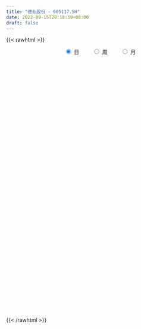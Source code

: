 ```yaml
---
title: "德业股份 - 605117.SH"
date: 2022-09-15T20:18:59+08:00
draft: false
---
```

{{< rawhtml >}}
    <div style="text-align: center">
        <label style="padding: 1rem;"><input style="margin-right: .5rem" type="radio" name="period" value="D" checked onclick="period_change(this)">日</label>
        <label style="padding: 1rem;"><input style="margin-right: .5rem" type="radio" name="period" value="W" onclick="period_change(this)">周</label>
        <label style="padding: 1rem;"><input style="margin-right: .5rem" type="radio" name="period" value="M" onclick="period_change(this)">月</label>
    </div>
    <div id="chart" style="height: 700px;"></div> 
    <script type="text/javascript">
        const D_v = [3864.47,1248.0,647.74,3925.92,239376.2,162658.82,89702.13,78521.7,88385.98,56357.99,53492.34,27321.17,10035.64,184542.91,103833.89,184870.82,146321.18,108686.0,111386.72,82498.76,59796.78,65790.92,60231.75,46807.85,96950.75,75265.52,65998.28,31727.17,47851.11,24693.67,35435.06,35140.47,33243.43,24961.82,23482.14,67828.32,67976.94,32244.5,26576.89,41356.62,36338.59,32909.95,25137.09,34744.02,29339.08,31520.34,32728.17,20380.3,22098.99,20558.54,18367.64,36070.34,51847.42,35473.53,22254.17,32121.3,27649.54,26332.66,27314.46,18789.09,24091.25,21436.88,24271.41,39066.37,35515.9,36722.94,50494.21,31291.54,20669.27,36241.35,45619.34,27505.95,45719.51,25484.42,37480.88,33740.21,48811.55,29440.42,32730.66,31172.87,29282.59,20651.39,21573.56,16450.28,44183.57,26490.98,24279.77,24921.65,22303.84,32201.52,26033.41,16545.06,18808.67,22703.28,24761.41,21848.47,22671.62,25253.68,15422.39,27213.25,25716.18,19717.94,15941.14,23183.85,34065.87,25050.74,16757.96,18674.49,34697.34,19926.94,20171.77,15235.03,18059.86,12723.86,18428.82,21614.11,28450.36,16757.87,18480.82,22807.87,22612.78,28530.79,22622.74,26069.69,18807.16,20645.26,22252.08,38657.15,30676.66,18743.51,23921.99,27015.64,38032.47,18332.51,24645.84,13906.45,14820.36,21677.96,22734.45,22681.3,20472.68,27556.0,16000.69,25311.86,31672.33,37775.62,42636.58,23912.0,39782.51,24667.0,17106.26,13428.98,19214.27,13708.19,12998.58,24180.24,14337.73,24143.37,13676.01,23628.27,30179.98,46877.6,19760.31,17186.58,19391.4,9107.49,15216.5,24772.4,20630.28,24245.04,16569.75,14068.68,28096.3,23067.71,36188.08,27878.21,26003.68,23026.48,22993.78,18970.32,15667.04,19368.36,13814.85,10536.61,12172.0,11658.02,13981.71,17355.47,24146.78,20382.27,15629.45,16818.76,14247.85,20283.76,18610.32,18708.89,20827.94,18320.38,24288.65,19635.56,24096.82,20436.08,14129.15,22846.59,16558.46,16709.82,13891.23,18906.71,14038.37,17434.56,14235.16,9595.48,13663.26,26061.6,27077.56,20207.54,20616.94,10138.55,15024.87,17632.47,27747.49,18362.7,12266.04,16827.35,13219.1,14229.05,13414.9,32824.43,21205.22,18833.21,25855.3,12317.57,16206.32,15409.0,13804.9,25814.12,20401.97,9329.24,12978.11,19701.14,25529.16,32371.83,17002.82,13391.83,12411.35,13804.49,18861.93,14375.43,27368.48,27218.42,16639.85,10385.69,11947.84,21311.97,23648.4,21138.9,17739.79,8630.9,14147.9,14275.73,21399.24,14596.66,15970.8,16885.03,12498.17,17713.77,20668.25,19918.6,26760.69,21395.7,17307.24,26652.67,16931.47,15646.34,14774.01,25347.1,18227.05,28715.05,27983.11,23236.55,25834.05,38524.65,25891.94,34712.33,33666.28,23612.79,33474.62,17675.53,20102.62,23322.81,24857.35,45943.19,46370.45,29240.76,44325.2,37343.51,37653.3,29214.98,33013.14,26193.91,32457.52,22253.17,19057.42,21612.04,15194.54,21060.89,11949.17,15968.08,24983.43,23065.1,33581.51,21322.05,29804.94,28204.37,18905.13,12213.39,13487.71,15628.63,15108.69,12141.17,7760.52,12539.48,15682.54,16132.39,24504.66,42416.72,29970.43,30974.61,19641.2,24138.08,22325.84,24439.83,18931.97,40237.74,26668.24,36986.28,23140.53,29437.94,18708.36,16866.69,12083.69,12517.99,11804.69,27543.12]
const D_histogram = [0.0,0.3012193732,0.8047545588,1.4400522164,1.4295670396,0.9816147691,0.5283242345,0.2684680827,-0.1500600265,-0.3898498605,-0.5781797704,-0.3733444453,0.0980266555,0.7447089275,1.5026895946,1.7926835124,1.8855745249,1.885963277,2.0576271831,1.628618201,1.3403124535,0.9939875817,0.7714147903,0.508681501,0.497595043,0.7764237351,0.9091491396,0.9719024929,0.5889862309,0.239024826,-0.1816085487,-0.3088142667,-0.3417358788,-0.5593935318,-0.2419785733,0.4425848813,0.8334464376,0.7006583432,1.0765649812,1.682143719,2.5664902579,2.9460269613,3.3992774517,3.232874957,2.7943124883,2.9612169861,3.1130409033,2.703013765,1.8617127124,0.9156774948,0.444813188,-0.6101261813,-0.661092697,-0.9561028428,-1.5695874321,-1.6500594607,-1.2608349188,-0.8321454712,-0.2103958818,-0.1845170745,-0.8559719666,-1.4295746258,-1.0201760319,0.0653464435,1.2744511503,2.6364020206,3.0288518605,2.9259216855,3.6586655122,4.9743804544,5.0256879497,3.3877468791,2.3256725713,0.8714510184,0.4748138583,1.1602588608,0.3914978253,-0.396081796,-1.3887547461,-2.5205056056,-3.4420585159,-3.894911229,-4.2555859869,-4.1425056607,-2.9025323289,-2.1282485189,-0.4275713133,1.1127188369,2.103525608,3.1590616998,3.4778779542,2.6095748762,0.3883910678,-1.5447548246,-3.1976100338,-4.2368738636,-4.5938412346,-5.2980778547,-5.6464022775,-4.5247922996,-3.8909322408,-2.1365686536,-1.0178183393,-1.6594944386,-2.132279869,-1.8920139518,-1.2941525511,0.3858788743,1.7771129325,1.8165184499,2.2583497358,2.3471932542,1.1447724303,0.0364671901,0.188780386,1.6046333792,3.450581397,4.8347829668,5.7068667194,4.9528827963,4.9437880734,3.2363000072,1.8444763423,2.3293824286,1.9374758863,2.9170859289,3.7646821687,5.8441343824,6.7022278667,6.3746073258,4.5291504502,2.4275827271,0.8355488886,-0.2994067786,-0.641610573,-1.8064261898,-3.0272670279,-2.5779547709,-3.3905550517,-5.1888318828,-5.39347191,-6.238681023,-6.532136308,-4.740454475,-2.7862553091,-3.5621485854,-5.1573871098,-5.6474679592,-4.6124030806,-4.2963331057,-4.1779540134,-4.3799162497,-3.8660923153,-3.3723040761,-3.2079395214,-2.1224215958,-1.8192337299,-0.8955896898,-0.3429149382,-0.7280525141,-1.9216508839,-3.0974539373,-4.126397421,-4.5730081886,-4.4803903459,-4.3137484626,-3.7096875564,-4.0480619368,-3.9737617443,-2.4307655634,-1.1312947382,-0.3831310516,1.4291600496,0.8126492901,-0.5318236654,-0.9379374238,-1.3144960071,-1.2726317606,-1.0341725687,-0.1689026164,0.0276508752,0.9944712433,1.7146638082,2.3617811852,1.9652492004,1.2786919437,1.4766365107,3.1552617386,4.0406870572,4.5526526733,4.3982951441,3.6003662487,2.4128986014,0.350708904,-1.0720025248,-2.5503928384,-3.7321183618,-4.6485114118,-3.861948378,-2.6888236994,-0.3983168935,1.3297665401,2.1662668104,3.4404852735,4.2570968832,4.3942303194,4.630087865,5.4352316069,5.6836121951,5.3496423948,4.9961291327,4.1735565518,3.4518028888,1.9540121516,0.5582498576,0.4981048964,-0.1600571686,-1.0216082224,-1.5457796511,-1.0565696111,-1.6714857417,-2.4752568928,-2.479787331,-3.0508928497,-2.958709086,-3.4367748148,-4.2980800281,-6.1500240069,-6.980158128,-6.5437145767,-6.6021898339,-6.3369170604,-6.3436298102,-6.0688565106,-5.7943618794,-5.9513559057,-5.5050386211,-5.0385951789,-4.5380432711,-3.0721918135,-1.0347734397,0.4485140003,1.1113111111,1.2219247799,1.3001362021,0.658553626,0.7422006706,2.0752427307,3.4964635238,4.9753586413,5.7990981869,5.9503069292,6.3419850072,6.9055570716,8.2520878408,7.8799436203,7.0900757559,6.1957358303,5.4907617521,5.0814440844,5.5878150211,5.4520435524,5.0335633401,3.8956907108,3.3296299677,-1.5669651666,-4.656490909,-6.1089575843,-6.3540238388,-6.7856526839,-6.5564760504,-5.2911582885,-4.2398857458,-3.6381672043,-3.2157505649,-2.4125427125,-1.8456964652,-1.6975652234,-1.8495959869,-1.0748079423,0.226771795,2.2811825516,3.4947862436,5.1819406729,6.2679326185,6.4942882555,7.5783066782,7.3931434157,6.6957081265,6.7699890678,5.939115622,6.1248883692,4.8035159119,4.3858998521,5.6028189006,3.9347811351,3.3685712067,1.4083485431,1.1883498578,1.1323471017,2.0640015465,2.4558353107,1.8577689062,1.5834294806,0.725047426,-0.4286143623,-1.4614763587,-1.7210568848,-1.0999905429,-0.6921815154,0.0733410448,0.3207800986,1.7065329014,1.6060120487,1.3521936741,0.9423156082,0.441197576,0.4646459858,0.912235278,0.9032364304,0.0499800297,-0.0510391285,0.6120208505,0.6725038775,2.8771412629,4.8485220042,4.8796272899,5.3053746287,5.1354957595,3.4982083684,0.9584071495,-0.0900989849,-1.0504640635,-4.4127946093,-5.9487413518,-6.687489092,-6.3837561192,-3.8867921634,-1.7715600788,-0.6469947577,-0.383993807,-0.8347369703,-1.2331446385,-4.2541191851]
const D_fast = [0.0,0.3765242165,1.0812480418,2.0765587535,2.4234653366,2.2209167583,1.8997072824,1.7069681513,1.2509250354,0.9136727363,0.5807978839,0.6922970977,1.1881748623,2.0210343662,3.1546874319,3.8928522278,4.4571368716,4.9290164429,5.6150871448,5.593232713,5.6400050788,5.5421771024,5.5124580086,5.3768950945,5.4902073973,5.9631420231,6.3231547126,6.6288836891,6.3932139848,6.1030087864,5.6369732745,5.4325639899,5.3142084081,4.9567023721,5.2136226872,6.0088323622,6.6080555279,6.6504320193,7.2954799026,8.3215945701,9.8475636735,10.9636071172,12.2666769706,12.9084932151,13.1685088685,14.0757176128,15.0058017558,15.2715280587,14.8956551843,14.1785393404,13.8188783306,12.611407416,12.395167726,11.8611318695,10.8552504222,10.3622635284,10.4362793406,10.6569324204,11.2260830394,11.2058325781,10.3203846943,9.3893883787,9.5437429646,10.6456020509,12.1733195453,14.1943709207,15.3440337257,15.972583972,17.6199941768,20.1793042326,21.4870337153,20.6960293645,20.2153731995,18.9790144012,18.7010807058,19.6765904235,19.0057038442,18.1191037739,16.7792421373,15.0173648764,13.2352973371,11.8087168168,10.3841455622,9.4615994732,9.9759397228,10.218161403,11.8119457803,13.6304156397,15.1471038129,16.9924053296,18.1806910725,17.9647817136,15.8406956721,13.5213610736,11.0691033559,8.9706210603,7.4651933806,5.4364372968,3.6765123047,3.6669242077,3.3280512062,4.5482726301,5.4125683595,4.3560186506,3.350163253,3.1174256822,3.3917489451,5.1682500891,7.0037623804,7.4972975102,8.5037162301,9.1793580621,8.2631303457,7.1639419031,7.3634501955,9.1804615335,11.8890549005,14.481952212,16.7807526445,17.2649894204,18.4918417159,17.5934286514,16.6627240722,17.7299757657,17.8224381948,19.5313197198,21.3200865017,24.860572311,27.3942227619,28.6602540525,27.9470847894,26.4524127482,25.0692661318,23.8594587699,23.3568523323,21.740430168,19.762772573,19.5675961373,17.9073570935,14.8118722918,13.2588642871,10.8539849183,8.9274955562,9.5340637705,10.7916991091,9.1252686865,6.2406833846,4.3387355454,4.2206996538,3.4626863524,2.5365769412,1.2396356426,0.7869364981,0.4376487183,-0.1999716074,0.3549409193,0.2033203528,0.9030669705,1.3700129875,0.802862283,-0.8711488078,-2.8213153455,-4.8818581844,-6.4717209992,-7.499200743,-8.4109959754,-8.7343569583,-10.0847468229,-11.0038870664,-10.0685822763,-9.0519351357,-8.399554212,-6.2299730984,-6.6433215354,-8.1207504072,-8.7613485216,-9.4665311066,-9.7428248003,-9.7629087505,-8.9398644523,-8.736398242,-7.5209600631,-6.3721015461,-5.1345388727,-5.0397585574,-5.4066428283,-4.8395391336,-2.372098471,-0.4765013881,1.1736273964,2.1188436532,2.2210063199,1.6367633229,-0.3377491485,-2.0284612084,-4.1444497316,-6.2592048455,-8.3377257484,-8.5166498091,-8.0157310554,-5.8248034728,-3.7642784042,-2.3862114313,-0.2518716498,1.6290141806,2.8647051967,4.2580847085,6.4220363522,8.0913199892,9.0947607875,9.9902798086,10.2110963657,10.3522934248,9.3430057256,8.086805896,8.1511871588,7.4530108017,6.3360576923,5.4254413508,5.6505089881,4.617721422,3.1951360477,2.5706587768,1.2368300456,0.5893365378,-0.7479228946,-2.683748115,-6.0731980955,-8.6483717486,-9.8478568415,-11.5568795572,-12.8758360488,-14.4684562511,-15.7108970791,-16.8849929178,-18.5298259206,-19.4597682912,-20.2529736438,-20.8869325537,-20.1891290494,-18.4104040356,-16.8149880955,-15.8743632069,-15.4582683432,-15.0550228705,-15.5319670401,-15.2627698278,-13.410917085,-11.115580411,-8.3928456332,-6.1193315408,-4.4805460663,-2.5033717364,-0.2134104041,3.1961423252,4.7939840098,5.7766350845,6.4312291164,7.0989454762,7.9599888296,9.8633135216,11.090552941,11.9304635636,11.766513612,12.0328603609,6.744523935,2.4908754653,-0.488830606,-2.3224028202,-4.4504448363,-5.8603872154,-5.9178590256,-5.9265579194,-6.2343811789,-6.6159021808,-6.4158300065,-6.3104078755,-6.5866679395,-7.2010976998,-6.6950116407,-5.3367389547,-2.7120325601,-0.6247323073,2.3579072903,5.0108823905,6.8608100913,9.8394051835,11.5025277751,12.4790195174,14.2457977256,14.8997031853,16.6166980249,16.4962045456,17.1750634487,19.7926872225,19.1083447407,19.384277614,17.7761420861,17.8532308653,18.0803148847,19.527969716,20.5337623079,20.4001381299,20.5216560745,19.8445358764,18.5837204975,17.1854894115,16.4956446642,16.8417133703,17.076477019,17.8603348404,18.1879689188,20.000354947,20.3013371065,20.3855671504,20.2112679865,19.8204493483,19.9600592546,20.6357073663,20.8525176262,20.011756233,19.8979772927,20.7140424842,20.9426514807,23.8665741818,27.0500854242,28.3010975323,30.0531885283,31.167183599,30.4044482999,28.1042488685,27.0332179878,25.8102368934,21.3447076953,18.3215756148,15.9109556016,14.6187495446,16.1440154596,17.8163575244,18.7791741562,18.946176655,18.2867492493,17.5800554214,13.4955510785]
const D_slow = [0.0,0.0753048433,0.276493483,0.6365065371,0.993898297,1.2393019893,1.3713830479,1.4385000686,1.4009850619,1.3035225968,1.1589776542,1.0656415429,1.0901482068,1.2763254387,1.6519978373,2.1001687154,2.5715623466,3.0430531659,3.5574599617,3.9646145119,4.2996926253,4.5481895207,4.7410432183,4.8682135935,4.9926123543,5.186718288,5.414005573,5.6569811962,5.8042277539,5.8639839604,5.8185818232,5.7413782566,5.6559442869,5.5160959039,5.4556012606,5.5662474809,5.7746090903,5.9497736761,6.2189149214,6.6394508511,7.2810734156,8.0175801559,8.8673995189,9.6756182581,10.3741963802,11.1145006267,11.8927608525,12.5685142938,13.0339424719,13.2628618456,13.3740651426,13.2215335973,13.056260423,12.8172347123,12.4248378543,12.0123229891,11.6971142594,11.4890778916,11.4364789212,11.3903496526,11.1763566609,10.8189630045,10.5639189965,10.5802556074,10.898868395,11.5579689001,12.3151818652,13.0466622866,13.9613286646,15.2049237782,16.4613457656,17.3082824854,17.8897006282,18.1075633828,18.2262668474,18.5163315626,18.6142060189,18.5151855699,18.1679968834,17.537870482,16.677355853,15.7036280458,14.6397315491,13.6041051339,12.8784720517,12.3464099219,12.2395170936,12.5176968028,13.0435782048,13.8333436298,14.7028131183,15.3552068374,15.4523046043,15.0661158982,14.2667133897,13.2074949238,12.0590346152,10.7345151515,9.3229145822,8.1917165073,7.218983447,6.6848412836,6.4303866988,6.0155130892,5.4824431219,5.009439634,4.6859014962,4.7823712148,5.2266494479,5.6807790604,6.2453664943,6.8321648079,7.1183579154,7.127474713,7.1746698095,7.5758281543,8.4384735035,9.6471692452,11.0738859251,12.3121066241,13.5480536425,14.3571286443,14.8182477299,15.400593337,15.8849623086,16.6142337908,17.555404333,19.0164379286,20.6919948953,22.2856467267,23.4179343393,24.024830021,24.2337172432,24.1588655485,23.9984629053,23.5468563578,22.7900396009,22.1455509081,21.2979121452,20.0007041745,18.652336197,17.0926659413,15.4596318643,14.2745182455,13.5779544182,12.6874172719,11.3980704944,9.9862035046,8.8331027345,7.7590194581,6.7145309547,5.6195518923,4.6530288134,3.8099527944,3.0079679141,2.4773625151,2.0225540826,1.7986566602,1.7129279257,1.5309147971,1.0505020762,0.2761385918,-0.7554607634,-1.8987128106,-3.0188103971,-4.0972475127,-5.0246694018,-6.036684886,-7.0301253221,-7.6378167129,-7.9206403975,-8.0164231604,-7.659133148,-7.4559708255,-7.5889267418,-7.8234110978,-8.1520350995,-8.4701930397,-8.7287361819,-8.7709618359,-8.7640491172,-8.5154313063,-8.0867653543,-7.496320058,-7.0050077579,-6.685334772,-6.3161756443,-5.5273602096,-4.5171884453,-3.379025277,-2.279451491,-1.3793599288,-0.7761352784,-0.6884580524,-0.9564586836,-1.5940568932,-2.5270864837,-3.6892143366,-4.6547014311,-5.326907356,-5.4264865794,-5.0940449443,-4.5524782417,-3.6923569233,-2.6280827025,-1.5295251227,-0.3720031564,0.9868047453,2.4077077941,3.7451183927,4.9941506759,6.0375398139,6.9004905361,7.388993574,7.5285560384,7.6530822625,7.6130679703,7.3576659147,6.9712210019,6.7070785992,6.2892071637,5.6703929405,5.0504461078,4.2877228953,3.5480456238,2.6888519201,1.6143319131,0.0768259114,-1.6682136206,-3.3041422648,-4.9546897233,-6.5389189884,-8.1248264409,-9.6420405686,-11.0906310384,-12.5784700149,-13.9547296701,-15.2143784649,-16.3488892826,-17.116937236,-17.3756305959,-17.2635020958,-16.985674318,-16.6801931231,-16.3551590726,-16.1905206661,-16.0049704984,-15.4861598157,-14.6120439348,-13.3682042745,-11.9184297277,-10.4308529954,-8.8453567436,-7.1189674757,-5.0559455155,-3.0859596105,-1.3134406715,0.2354932861,1.6081837241,2.8785447452,4.2754985005,5.6385093886,6.8969002236,7.8708229013,8.7032303932,8.3114891016,7.1473663743,5.6201269782,4.0316210185,2.3352078476,0.696088835,-0.6267007371,-1.6866721736,-2.5962139746,-3.4001516159,-4.003287294,-4.4647114103,-4.8891027161,-5.3515017129,-5.6202036984,-5.5635107497,-4.9932151118,-4.1195185509,-2.8240333827,-1.257050228,0.3665218358,2.2610985054,4.1093843593,5.7833113909,7.4758086579,8.9605875634,10.4918096557,11.6926886336,12.7891635967,14.1898683218,15.1735636056,16.0157064073,16.367793543,16.6648810075,16.9479677829,17.4639681695,18.0779269972,18.5423692237,18.9382265939,19.1194884504,19.0123348598,18.6469657701,18.2167015489,17.9417039132,17.7686585344,17.7869937956,17.8671888202,18.2938220456,18.6953250578,19.0333734763,19.2689523783,19.3792517723,19.4954132688,19.7234720883,19.9492811959,19.9617762033,19.9490164212,20.1020216338,20.2701476032,20.9894329189,22.2015634199,23.4214702424,24.7478138996,26.0316878395,26.9062399316,27.145841719,27.1233169727,26.8607009569,25.7575023045,24.2703169666,22.5984446936,21.0025056638,20.030807623,19.5879176032,19.4261689138,19.3301704621,19.1214862195,18.8132000599,17.7496702636]
const D_data = [['2021-04-20', 39.29, 47.15, 39.29, 47.15],['2021-04-21', 51.87, 51.87, 51.87, 51.87],['2021-04-22', 57.06, 57.06, 57.06, 57.06],['2021-04-23', 62.77, 62.77, 62.77, 62.77],['2021-04-26', 69.05, 57.64, 56.72, 69.05],['2021-04-27', 55.64, 52.04, 51.88, 56.0],['2021-04-28', 50.0, 50.32, 49.42, 52.0],['2021-04-29', 50.08, 51.33, 50.08, 52.5],['2021-04-30', 51.0, 47.75, 47.43, 51.02],['2021-05-06', 46.95, 48.18, 46.36, 49.08],['2021-05-07', 48.19, 47.45, 47.31, 49.2],['2021-05-10', 50.83, 52.2, 50.83, 52.2],['2021-05-11', 57.42, 57.42, 57.42, 57.42],['2021-05-12', 63.16, 63.16, 61.62, 63.16],['2021-05-13', 69.4, 69.48, 66.64, 69.48],['2021-05-14', 69.69, 68.05, 64.1, 71.88],['2021-05-17', 69.76, 68.43, 64.98, 73.8],['2021-05-18', 71.85, 69.44, 68.15, 72.84],['2021-05-19', 68.98, 74.11, 65.79, 76.38],['2021-05-20', 70.0, 67.9, 67.8, 70.6],['2021-05-21', 67.9, 69.5, 67.9, 71.23],['2021-05-24', 68.85, 68.62, 67.8, 73.55],['2021-05-25', 68.65, 70.0, 64.2, 70.02],['2021-05-26', 69.95, 69.38, 68.88, 71.5],['2021-05-27', 69.1, 72.9, 69.1, 76.32],['2021-05-28', 71.92, 78.5, 71.92, 80.0],['2021-05-31', 77.88, 79.22, 77.07, 82.7],['2021-06-01', 79.39, 80.42, 78.0, 80.85],['2021-06-02', 80.45, 75.41, 74.77, 80.5],['2021-06-03', 76.2, 75.0, 73.99, 76.45],['2021-06-04', 73.73, 72.88, 70.26, 74.36],['2021-06-07', 73.0, 75.7, 73.0, 79.18],['2021-06-08', 75.81, 77.0, 73.2, 78.88],['2021-06-09', 77.0, 74.44, 73.0, 77.04],['2021-06-10', 75.0, 81.88, 75.0, 81.88],['2021-06-11', 87.5, 90.07, 85.8, 90.07],['2021-06-15', 90.34, 90.63, 88.88, 96.98],['2021-06-16', 91.55, 86.22, 86.22, 93.36],['2021-06-17', 87.57, 94.84, 86.99, 94.84],['2021-06-18', 98.35, 102.41, 96.14, 104.3],['2021-06-21', 102.5, 112.65, 98.91, 112.65],['2021-06-22', 116.0, 113.06, 109.28, 116.29],['2021-06-23', 113.38, 120.0, 111.07, 124.0],['2021-06-24', 123.0, 117.0, 108.89, 124.3],['2021-06-25', 116.98, 115.8, 110.0, 121.95],['2021-06-28', 115.55, 126.5, 112.0, 126.5],['2021-06-29', 128.0, 131.26, 127.5, 136.5],['2021-06-30', 131.83, 127.6, 124.5, 131.87],['2021-07-01', 128.01, 122.46, 120.0, 128.5],['2021-07-02', 119.0, 119.29, 117.2, 127.0],['2021-07-05', 119.75, 123.85, 117.01, 125.0],['2021-07-06', 125.0, 114.22, 111.47, 125.0],['2021-07-07', 113.0, 125.17, 109.5, 125.64],['2021-07-08', 123.86, 122.37, 117.11, 124.52],['2021-07-09', 118.7, 116.7, 113.0, 119.5],['2021-07-12', 118.0, 121.95, 118.0, 126.3],['2021-07-13', 126.05, 129.2, 118.0, 132.79],['2021-07-14', 132.0, 132.73, 127.1, 136.55],['2021-07-15', 130.99, 139.22, 128.8, 144.0],['2021-07-16', 142.88, 134.98, 134.98, 144.08],['2021-07-19', 138.5, 125.68, 124.3, 139.5],['2021-07-20', 123.08, 124.18, 119.21, 126.5],['2021-07-21', 126.5, 136.6, 126.5, 136.6],['2021-07-22', 139.08, 150.26, 139.08, 150.26],['2021-07-23', 151.39, 160.11, 150.27, 164.67],['2021-07-26', 165.25, 172.18, 165.25, 176.12],['2021-07-27', 175.4, 168.77, 164.43, 183.98],['2021-07-28', 156.99, 167.55, 152.05, 173.3],['2021-07-29', 175.91, 184.31, 172.1, 184.31],['2021-07-30', 197.0, 202.73, 197.0, 202.74],['2021-08-02', 204.9, 196.87, 191.66, 219.78],['2021-08-03', 196.0, 177.18, 177.18, 196.0],['2021-08-04', 172.65, 181.88, 170.12, 183.1],['2021-08-05', 181.88, 173.99, 172.0, 181.88],['2021-08-06', 175.0, 185.36, 169.58, 190.0],['2021-08-09', 185.0, 202.99, 178.02, 202.99],['2021-08-10', 195.01, 187.81, 182.69, 208.8],['2021-08-11', 183.0, 186.0, 177.86, 191.43],['2021-08-12', 184.88, 180.5, 174.9, 185.0],['2021-08-13', 173.5, 173.97, 168.0, 180.49],['2021-08-16', 177.79, 171.08, 163.6, 178.0],['2021-08-17', 169.32, 172.59, 166.7, 178.2],['2021-08-18', 170.0, 170.43, 166.0, 175.0],['2021-08-19', 168.72, 174.34, 166.0, 176.98],['2021-08-20', 174.34, 191.2, 171.11, 191.77],['2021-08-23', 187.0, 190.61, 182.0, 194.8],['2021-08-24', 188.0, 209.67, 188.0, 209.67],['2021-08-25', 212.0, 218.5, 203.51, 222.22],['2021-08-26', 213.85, 221.6, 212.6, 240.0],['2021-08-27', 214.5, 232.0, 200.0, 235.04],['2021-08-30', 228.0, 231.2, 216.41, 239.99],['2021-08-31', 227.0, 219.42, 213.0, 227.0],['2021-09-01', 221.88, 197.48, 197.48, 222.0],['2021-09-02', 195.0, 191.53, 187.02, 197.0],['2021-09-03', 191.91, 185.5, 185.5, 204.0],['2021-09-06', 183.5, 184.86, 171.99, 185.84],['2021-09-07', 184.47, 187.88, 181.15, 193.89],['2021-09-08', 188.1, 178.3, 175.48, 196.5],['2021-09-09', 175.0, 176.94, 172.0, 179.8],['2021-09-10', 177.0, 194.63, 177.0, 194.63],['2021-09-13', 202.36, 191.0, 187.32, 206.06],['2021-09-14', 191.0, 210.1, 184.9, 210.1],['2021-09-15', 212.38, 209.6, 203.11, 215.0],['2021-09-16', 205.77, 188.64, 188.64, 211.62],['2021-09-17', 182.1, 187.03, 171.01, 187.5],['2021-09-22', 189.0, 194.47, 181.81, 203.0],['2021-09-23', 195.71, 200.64, 188.02, 203.0],['2021-09-24', 201.3, 220.7, 199.17, 220.7],['2021-09-27', 224.87, 227.0, 206.51, 233.0],['2021-09-28', 227.0, 216.16, 211.46, 227.0],['2021-09-29', 209.18, 225.0, 209.18, 230.0],['2021-09-30', 223.0, 224.8, 221.0, 232.27],['2021-10-08', 222.06, 207.99, 204.01, 226.0],['2021-10-11', 210.0, 204.39, 198.85, 210.0],['2021-10-12', 206.0, 218.71, 201.99, 220.0],['2021-10-13', 215.0, 240.58, 213.31, 240.58],['2021-10-14', 244.0, 258.0, 240.68, 264.6],['2021-10-15', 255.42, 265.6, 248.01, 269.0],['2021-10-18', 265.0, 271.02, 259.72, 275.0],['2021-10-19', 271.01, 256.91, 250.11, 274.85],['2021-10-20', 255.29, 270.0, 252.6, 279.09],['2021-10-21', 269.0, 249.33, 243.0, 270.0],['2021-10-22', 245.0, 249.0, 228.0, 251.5],['2021-10-25', 249.74, 273.9, 249.74, 273.9],['2021-10-26', 276.5, 267.11, 265.0, 281.06],['2021-10-27', 269.37, 290.17, 262.88, 291.5],['2021-10-28', 284.15, 298.6, 282.84, 305.96],['2021-10-29', 300.2, 328.46, 295.02, 328.46],['2021-11-01', 333.0, 329.0, 323.0, 345.99],['2021-11-02', 320.38, 323.9, 314.0, 330.0],['2021-11-03', 311.08, 306.62, 295.97, 317.75],['2021-11-04', 308.43, 298.88, 297.5, 324.29],['2021-11-05', 290.0, 300.0, 275.84, 309.49],['2021-11-08', 300.0, 302.0, 291.04, 307.8],['2021-11-09', 301.0, 310.99, 293.5, 319.01],['2021-11-10', 303.0, 299.0, 291.0, 306.66],['2021-11-11', 296.02, 293.19, 293.19, 307.98],['2021-11-12', 295.0, 312.99, 293.31, 316.0],['2021-11-15', 310.32, 296.89, 294.9, 319.28],['2021-11-16', 290.0, 276.95, 275.33, 291.49],['2021-11-17', 274.88, 290.0, 274.12, 290.22],['2021-11-18', 288.0, 277.0, 270.05, 288.0],['2021-11-19', 271.5, 278.02, 271.5, 283.83],['2021-11-22', 287.8, 305.82, 287.8, 305.82],['2021-11-23', 305.8, 316.99, 300.3, 323.8],['2021-11-24', 318.25, 285.29, 285.29, 318.5],['2021-11-25', 275.16, 266.8, 264.15, 279.87],['2021-11-26', 266.8, 272.18, 262.64, 273.0],['2021-11-29', 275.01, 290.0, 275.01, 299.0],['2021-11-30', 284.55, 282.26, 276.89, 293.99],['2021-12-01', 284.0, 278.59, 275.0, 289.89],['2021-12-02', 275.0, 271.79, 270.96, 282.66],['2021-12-03', 271.79, 279.03, 265.8, 280.85],['2021-12-06', 278.0, 279.21, 277.0, 286.99],['2021-12-07', 279.5, 274.71, 266.7, 282.01],['2021-12-08', 279.5, 287.9, 279.5, 292.0],['2021-12-09', 283.0, 280.6, 276.89, 288.66],['2021-12-10', 277.5, 290.89, 267.0, 292.9],['2021-12-13', 288.0, 290.0, 285.83, 294.88],['2021-12-14', 288.83, 278.5, 274.6, 296.83],['2021-12-15', 278.21, 263.2, 262.11, 278.47],['2021-12-16', 265.42, 255.07, 242.0, 265.86],['2021-12-17', 253.0, 247.99, 246.47, 256.02],['2021-12-20', 246.0, 247.6, 244.13, 255.51],['2021-12-21', 245.76, 249.41, 236.99, 250.0],['2021-12-22', 251.0, 247.0, 245.98, 254.98],['2021-12-23', 246.1, 250.7, 243.0, 253.98],['2021-12-24', 247.6, 235.7, 231.79, 251.8],['2021-12-27', 233.0, 236.0, 229.11, 239.66],['2021-12-28', 237.47, 255.18, 235.16, 257.8],['2021-12-29', 258.4, 257.3, 253.34, 263.74],['2021-12-30', 256.51, 254.2, 252.08, 263.74],['2021-12-31', 263.0, 273.79, 263.0, 277.76],['2022-01-04', 270.75, 246.41, 246.41, 272.78],['2022-01-05', 241.0, 231.0, 223.0, 245.19],['2022-01-06', 231.0, 236.32, 226.89, 238.89],['2022-01-07', 237.0, 232.52, 224.28, 238.25],['2022-01-10', 234.1, 234.63, 230.5, 245.0],['2022-01-11', 238.12, 235.7, 222.55, 239.52],['2022-01-12', 235.92, 244.82, 233.14, 246.0],['2022-01-13', 242.24, 238.01, 233.08, 246.41],['2022-01-14', 237.0, 250.0, 234.12, 256.11],['2022-01-17', 250.4, 251.39, 242.3, 257.35],['2022-01-18', 250.0, 254.71, 244.0, 262.19],['2022-01-19', 251.96, 243.01, 241.88, 252.98],['2022-01-20', 240.1, 236.76, 233.0, 245.21],['2022-01-21', 236.8, 246.7, 231.0, 253.3],['2022-01-24', 245.09, 271.37, 244.55, 271.37],['2022-01-25', 271.35, 270.56, 269.0, 283.49],['2022-01-26', 271.56, 272.56, 267.51, 286.98],['2022-01-27', 274.0, 268.37, 267.21, 277.0],['2022-01-28', 266.12, 260.67, 254.39, 274.62],['2022-02-07', 267.0, 252.66, 247.0, 272.0],['2022-02-08', 256.37, 233.88, 227.39, 256.37],['2022-02-09', 234.74, 232.03, 222.91, 235.0],['2022-02-10', 231.0, 221.82, 218.0, 231.23],['2022-02-11', 218.88, 215.5, 210.51, 222.7],['2022-02-14', 210.57, 209.32, 206.0, 215.5],['2022-02-15', 210.79, 226.3, 207.0, 226.66],['2022-02-16', 226.3, 233.12, 222.26, 235.0],['2022-02-17', 234.09, 254.52, 231.1, 254.94],['2022-02-18', 253.5, 258.0, 248.3, 264.72],['2022-02-21', 258.14, 254.5, 246.45, 259.8],['2022-02-22', 249.0, 267.38, 248.88, 275.0],['2022-02-23', 265.0, 269.96, 262.0, 275.0],['2022-02-24', 268.66, 267.21, 261.2, 274.79],['2022-02-25', 272.86, 272.95, 268.88, 281.18],['2022-02-28', 272.95, 287.0, 271.95, 296.7],['2022-03-01', 288.58, 287.59, 281.14, 298.04],['2022-03-02', 286.76, 284.93, 269.01, 289.24],['2022-03-03', 282.0, 287.6, 275.01, 294.5],['2022-03-04', 284.9, 283.0, 280.0, 292.5],['2022-03-07', 282.99, 284.06, 275.0, 294.88],['2022-03-08', 286.56, 271.5, 264.0, 298.6],['2022-03-09', 275.0, 267.0, 255.5, 282.0],['2022-03-10', 278.0, 281.3, 269.0, 286.0],['2022-03-11', 276.3, 273.08, 260.0, 282.58],['2022-03-14', 269.26, 267.0, 260.99, 272.98],['2022-03-15', 264.88, 267.46, 261.11, 281.0],['2022-03-16', 272.0, 280.0, 261.38, 281.5],['2022-03-17', 284.5, 265.65, 263.6, 287.0],['2022-03-18', 261.39, 258.62, 252.01, 265.74],['2022-03-21', 256.0, 265.22, 254.0, 267.88],['2022-03-22', 262.3, 255.0, 250.0, 267.26],['2022-03-23', 255.58, 260.16, 252.05, 265.99],['2022-03-24', 259.0, 249.84, 243.28, 259.0],['2022-03-25', 251.99, 238.6, 237.77, 251.99],['2022-03-28', 224.73, 214.74, 214.74, 229.46],['2022-03-29', 214.74, 214.88, 208.0, 219.8],['2022-03-30', 217.0, 223.9, 215.26, 229.17],['2022-03-31', 223.0, 212.85, 209.29, 223.0],['2022-04-01', 209.68, 211.45, 209.65, 215.26],['2022-04-06', 211.4, 202.6, 198.29, 211.4],['2022-04-07', 199.96, 200.6, 195.11, 204.9],['2022-04-08', 199.0, 195.84, 195.0, 203.85],['2022-04-11', 190.73, 184.34, 180.26, 191.93],['2022-04-12', 184.08, 186.19, 183.28, 192.36],['2022-04-13', 189.0, 182.6, 181.79, 189.0],['2022-04-14', 182.07, 179.55, 175.99, 184.7],['2022-04-15', 177.73, 191.54, 173.5, 194.85],['2022-04-18', 190.0, 204.1, 184.55, 207.0],['2022-04-19', 208.18, 204.0, 202.62, 219.15],['2022-04-20', 201.49, 197.72, 197.46, 206.8],['2022-04-21', 196.98, 191.43, 190.32, 202.22],['2022-04-22', 190.0, 190.19, 186.36, 194.49],['2022-04-25', 186.5, 178.1, 178.0, 190.95],['2022-04-26', 179.83, 183.94, 176.0, 189.0],['2022-04-27', 180.89, 202.33, 179.0, 202.33],['2022-04-28', 202.0, 211.0, 200.0, 216.8],['2022-04-29', 208.49, 221.0, 202.0, 231.48],['2022-05-05', 225.19, 221.56, 215.01, 228.69],['2022-05-06', 216.0, 218.9, 211.38, 229.0],['2022-05-09', 221.0, 226.95, 218.0, 229.0],['2022-05-10', 221.33, 235.88, 221.02, 245.87],['2022-05-11', 236.34, 256.1, 236.0, 258.32],['2022-05-12', 255.0, 243.1, 238.38, 255.0],['2022-05-13', 243.11, 240.41, 232.1, 245.05],['2022-05-16', 239.49, 239.79, 236.0, 245.41],['2022-05-17', 241.0, 242.65, 238.0, 246.89],['2022-05-18', 246.0, 247.9, 242.0, 253.5],['2022-05-19', 243.85, 264.44, 242.39, 266.0],['2022-05-20', 265.98, 262.54, 252.0, 265.98],['2022-05-23', 264.84, 262.6, 256.16, 268.0],['2022-05-24', 262.1, 254.0, 252.76, 266.65],['2022-05-25', 254.5, 260.63, 250.0, 263.31],['2022-05-26', 186.08, 193.44, 186.08, 200.0],['2022-05-27', 193.92, 193.02, 187.05, 196.32],['2022-05-30', 193.45, 197.8, 189.89, 202.02],['2022-05-31', 199.0, 204.01, 195.33, 205.0],['2022-06-01', 203.8, 195.01, 194.06, 204.5],['2022-06-02', 194.81, 197.6, 193.11, 199.0],['2022-06-06', 196.0, 209.89, 195.0, 211.77],['2022-06-07', 210.58, 209.5, 206.08, 216.0],['2022-06-08', 208.03, 204.88, 200.92, 208.03],['2022-06-09', 204.88, 202.23, 199.3, 204.89],['2022-06-10', 200.02, 207.54, 200.0, 210.0],['2022-06-13', 203.31, 205.98, 202.0, 207.95],['2022-06-14', 203.99, 200.58, 192.23, 203.99],['2022-06-15', 200.51, 194.65, 194.0, 203.98],['2022-06-16', 195.0, 206.0, 194.0, 208.7],['2022-06-17', 204.35, 217.1, 202.8, 217.38],['2022-06-20', 221.57, 235.9, 218.88, 238.81],['2022-06-21', 235.96, 235.9, 228.8, 237.0],['2022-06-22', 232.0, 252.7, 232.0, 258.58],['2022-06-23', 255.18, 257.0, 247.68, 257.2],['2022-06-24', 256.0, 254.85, 250.0, 261.88],['2022-06-27', 254.0, 275.0, 254.0, 275.0],['2022-06-28', 272.77, 268.0, 263.56, 274.0],['2022-06-29', 265.26, 265.55, 259.2, 271.0],['2022-06-30', 260.84, 279.89, 260.84, 285.12],['2022-07-01', 278.0, 272.77, 270.0, 284.0],['2022-07-04', 277.53, 290.0, 271.99, 300.05],['2022-07-05', 291.03, 274.0, 267.01, 291.8],['2022-07-06', 270.7, 286.05, 270.7, 288.23],['2022-07-07', 286.6, 314.65, 278.2, 314.66],['2022-07-08', 310.43, 283.19, 283.19, 310.43],['2022-07-11', 274.0, 296.1, 274.0, 299.0],['2022-07-12', 289.71, 276.0, 271.5, 298.99],['2022-07-13', 277.7, 295.3, 277.7, 301.47],['2022-07-14', 295.0, 299.94, 290.0, 305.0],['2022-07-15', 300.01, 318.44, 299.31, 328.0],['2022-07-18', 325.0, 319.62, 313.56, 328.0],['2022-07-19', 319.0, 311.0, 306.08, 326.9],['2022-07-20', 308.0, 316.75, 300.89, 320.19],['2022-07-21', 315.99, 310.0, 301.0, 318.87],['2022-07-22', 310.18, 303.68, 298.25, 310.18],['2022-07-25', 305.88, 301.19, 293.34, 307.48],['2022-07-26', 301.28, 308.73, 298.88, 317.29],['2022-07-27', 310.88, 322.2, 309.15, 325.0],['2022-07-28', 334.98, 324.15, 308.0, 336.0],['2022-07-29', 336.0, 334.11, 328.08, 356.0],['2022-08-01', 329.0, 333.07, 317.11, 335.69],['2022-08-02', 325.35, 355.17, 322.07, 360.0],['2022-08-03', 358.0, 344.0, 334.26, 363.0],['2022-08-04', 339.98, 345.0, 332.0, 349.5],['2022-08-05', 345.33, 344.9, 342.1, 352.0],['2022-08-08', 345.0, 344.6, 330.09, 350.0],['2022-08-09', 345.0, 353.02, 339.22, 361.54],['2022-08-10', 351.8, 362.97, 347.0, 370.1],['2022-08-11', 363.48, 362.0, 353.64, 369.66],['2022-08-12', 357.0, 352.31, 352.1, 361.0],['2022-08-15', 352.3, 362.0, 351.63, 366.66],['2022-08-16', 358.18, 376.19, 356.2, 381.86],['2022-08-17', 376.19, 374.0, 368.99, 388.5],['2022-08-18', 391.99, 411.4, 389.0, 411.4],['2022-08-19', 420.0, 426.0, 417.0, 439.9],['2022-08-22', 426.36, 414.28, 400.81, 428.43],['2022-08-23', 413.44, 428.0, 406.42, 431.86],['2022-08-24', 431.0, 429.05, 423.82, 448.0],['2022-08-25', 429.1, 413.0, 396.0, 429.1],['2022-08-26', 417.12, 396.0, 394.59, 421.98],['2022-08-29', 388.79, 409.18, 388.0, 415.0],['2022-08-30', 407.0, 408.23, 392.76, 418.21],['2022-08-31', 408.49, 367.95, 367.41, 413.0],['2022-09-01', 371.8, 376.96, 366.12, 384.01],['2022-09-02', 379.76, 379.05, 354.0, 382.5],['2022-09-05', 375.88, 388.8, 375.0, 395.0],['2022-09-06', 391.77, 422.7, 383.0, 427.5],['2022-09-07', 420.0, 430.99, 419.01, 438.0],['2022-09-08', 426.0, 429.18, 423.98, 452.05],['2022-09-09', 426.61, 424.5, 414.16, 429.99],['2022-09-13', 423.63, 417.3, 410.0, 425.86],['2022-09-14', 407.46, 417.53, 406.13, 425.48],['2022-09-15', 424.0, 375.78, 375.78, 428.0]]
const W_v = [9686.13,658644.83,109850.33,510604.43,508689.4400000001,345046.79,205705.29,184656.18,168154.95,158468.73,127286.34,164013.1,132207.05,144381.81,175419.31,181810.1,175895.71,132141.39,130197.76,108851.83,112409.41,118624.98,60483.19,90031.08,18059.86,97975.02,115055.0,126431.34,138390.27,93383.12,109445.12,161308.39,114199.02,89368.11,134122.17,85674.37,103610.05,113137.68,100025.98,62163.19,94332.73,92678.76,106777.49,84135.25,74210.28,107626.9,88906.08,69956.44,111035.73,45420.22,88224.58,100706.99,101628.75,27025.54,95786.9,73050.43,83736.02,85382.23,99351.59,123995.81,156407.99,119432.93,203223.11,158532.85,99178.06,109547.29,110449.88,64126.72,111275.79,127050.16,147264.06,100237.21,51865.8]
const W_histogram = [0.0,-0.9585413105,-1.5260487042,-0.4814465914,0.2978238114,1.3510833576,1.5847667477,2.7445745193,4.1082889612,5.5859649148,6.4130811051,6.3864521367,7.1434268047,8.7727368707,11.9595748365,12.0999018607,10.6774301788,10.1521203756,11.6977154654,8.8623474622,6.9596888975,4.6578429906,4.8495995766,4.6961041615,2.9891272424,5.1404384788,4.8496497628,9.1627151865,9.2272032164,9.2495961781,6.162654033,3.133626101,1.1023883113,0.1202408235,-3.6478007169,-7.0026869486,-6.6916523139,-9.1485126216,-9.441304119,-9.6669630092,-8.7145510517,-10.827988532,-9.1326773964,-6.8763488464,-4.6836998834,-3.9096699806,-4.3462002132,-5.8635227914,-8.4203803051,-10.7391158909,-12.0407949194,-12.4210609204,-10.1231827355,-8.3443207658,-5.4582655511,-1.9775274007,-4.1509012566,-5.0158814984,-4.6619473903,-3.5762003841,-0.281513056,2.9601196694,5.5131878635,9.0728680178,9.8646684628,11.741544694,12.9199961804,13.3537612048,17.4974313373,17.0920463367,14.650516942,15.0095914236,11.0612875838]
const W_fast = [0.0,-1.1981766382,-2.1471962078,-1.2229557429,-0.3692293873,1.0218009983,1.6516760753,3.4976274767,5.888414159,8.7625813413,11.1929678078,12.7629518736,15.3057832428,19.1282775264,25.3050092013,28.4703116908,29.7171975535,31.7299178443,36.1999418003,35.5801606628,35.4174243224,34.2800391631,35.6841956433,36.7047262686,35.74503116,39.1814520161,40.1030757408,46.7068199611,49.0781087952,51.4129008014,49.8666221646,47.6210007578,45.8653600459,44.913272764,40.2332810443,35.1277230755,33.7658446318,29.0218561687,26.3687386415,23.726338999,22.5001131936,17.6796785803,17.0918203667,17.6290617052,18.6507856973,18.4473981049,16.9243178191,13.941114543,9.279161953,4.2756473945,-0.0362303639,-3.5217615949,-3.7546790939,-4.0618973157,-2.5404084888,0.4459478115,-2.7651513586,-4.8841019749,-5.6956547145,-5.5039578043,-2.2796487402,1.7020139026,5.6333790625,11.4612762213,14.719243782,19.5315061867,23.9399567181,27.7121620437,36.2301900106,40.0978165941,41.3189164349,45.4303887724,44.2474068286]
const W_slow = [0.0,-0.2396353276,-0.6211475037,-0.7415091515,-0.6670531987,-0.3292823593,0.0669093276,0.7530529574,1.7801251977,3.1766164265,4.7798867027,6.3764997369,8.1623564381,10.3555406557,13.3454343649,16.37040983,19.0397673747,21.5777974686,24.502226335,26.7178132005,28.4577354249,29.6221961725,30.8345960667,32.0086221071,32.7559039177,34.0410135374,35.2534259781,37.5441047747,39.8509055788,42.1633046233,43.7039681315,44.4873746568,44.7629717346,44.7930319405,43.8810817613,42.1304100241,40.4574969456,38.1703687902,35.8100427605,33.3933020082,31.2146642453,28.5076671123,26.2244977632,24.5054105516,23.3344855807,22.3570680856,21.2705180323,19.8046373344,17.6995422581,15.0147632854,12.0045645555,8.8992993255,6.3685036416,4.2824234501,2.9178570623,2.4234752122,1.385749898,0.1317795234,-1.0337073242,-1.9277574202,-1.9981356842,-1.2581057668,0.120191199,2.3884082035,4.8545753192,7.7899614927,11.0199605378,14.358400839,18.7327586733,23.0057702575,26.6683994929,30.4207973488,33.1861192448]
const W_data = [['2021-04-23', 39.29, 62.77, 39.29, 62.77],['2021-04-30', 69.05, 47.75, 47.43, 69.05],['2021-05-07', 46.95, 47.45, 46.36, 49.2],['2021-05-14', 50.83, 68.05, 50.83, 71.88],['2021-05-21', 69.76, 69.5, 64.98, 76.38],['2021-05-28', 68.85, 78.5, 64.2, 80.0],['2021-06-04', 77.88, 72.88, 70.26, 82.7],['2021-06-11', 73.0, 90.07, 73.0, 90.07],['2021-06-18', 90.34, 102.41, 86.22, 104.3],['2021-06-25', 102.5, 115.8, 98.91, 124.3],['2021-07-02', 115.55, 119.29, 112.0, 136.5],['2021-07-09', 119.75, 116.7, 109.5, 125.64],['2021-07-16', 118.0, 134.98, 118.0, 144.08],['2021-07-23', 138.5, 160.11, 119.21, 164.67],['2021-07-30', 165.25, 202.73, 152.05, 202.74],['2021-08-06', 204.9, 185.36, 169.58, 219.78],['2021-08-13', 185.0, 173.97, 168.0, 208.8],['2021-08-20', 177.79, 191.2, 163.6, 191.77],['2021-08-27', 187.0, 232.0, 182.0, 240.0],['2021-09-03', 228.0, 185.5, 185.5, 239.99],['2021-09-10', 183.5, 194.63, 171.99, 196.5],['2021-09-17', 202.36, 187.03, 171.01, 215.0],['2021-09-24', 189.0, 220.7, 181.81, 220.7],['2021-09-30', 224.87, 224.8, 206.51, 233.0],['2021-10-08', 222.06, 207.99, 204.01, 226.0],['2021-10-15', 210.0, 265.6, 198.85, 269.0],['2021-10-22', 265.0, 249.0, 228.0, 279.09],['2021-10-29', 249.74, 328.46, 249.74, 328.46],['2021-11-05', 333.0, 300.0, 275.84, 345.99],['2021-11-12', 300.0, 312.99, 291.0, 319.01],['2021-11-19', 310.32, 278.02, 270.05, 319.28],['2021-11-26', 287.8, 272.18, 262.64, 323.8],['2021-12-03', 275.01, 279.03, 265.8, 299.0],['2021-12-10', 278.0, 290.89, 266.7, 292.9],['2021-12-17', 288.0, 247.99, 242.0, 296.83],['2021-12-24', 246.0, 235.7, 231.79, 255.51],['2021-12-31', 233.0, 273.79, 229.11, 277.76],['2022-01-07', 270.75, 232.52, 223.0, 272.78],['2022-01-14', 234.1, 250.0, 222.55, 256.11],['2022-01-21', 250.4, 246.7, 231.0, 262.19],['2022-01-28', 245.09, 260.67, 244.55, 286.98],['2022-02-11', 267.0, 215.5, 210.51, 272.0],['2022-02-18', 210.57, 258.0, 206.0, 264.72],['2022-02-25', 258.14, 272.95, 246.45, 281.18],['2022-03-04', 272.95, 283.0, 269.01, 298.04],['2022-03-11', 282.99, 273.08, 255.5, 298.6],['2022-03-18', 269.26, 258.62, 252.01, 287.0],['2022-03-25', 256.0, 238.6, 237.77, 267.88],['2022-04-01', 224.73, 211.45, 208.0, 229.46],['2022-04-08', 211.4, 195.84, 195.0, 211.4],['2022-04-15', 190.73, 191.54, 173.5, 194.85],['2022-04-22', 190.0, 190.19, 184.55, 219.15],['2022-04-29', 186.5, 221.0, 176.0, 231.48],['2022-05-06', 225.19, 218.9, 211.38, 229.0],['2022-05-13', 221.0, 240.41, 218.0, 258.32],['2022-05-20', 239.49, 262.54, 236.0, 266.0],['2022-05-27', 264.84, 193.02, 186.08, 268.0],['2022-06-02', 193.45, 197.6, 189.89, 205.0],['2022-06-10', 196.0, 207.54, 195.0, 216.0],['2022-06-17', 203.31, 217.1, 192.23, 217.38],['2022-06-24', 221.57, 254.85, 218.88, 261.88],['2022-07-01', 254.0, 272.77, 254.0, 285.12],['2022-07-08', 277.53, 283.19, 267.01, 314.66],['2022-07-15', 274.0, 318.44, 271.5, 328.0],['2022-07-22', 325.0, 303.68, 298.25, 328.0],['2022-07-29', 305.88, 334.11, 293.34, 356.0],['2022-08-05', 329.0, 344.9, 317.11, 363.0],['2022-08-12', 345.0, 352.31, 330.09, 370.1],['2022-08-19', 352.3, 426.0, 351.63, 439.9],['2022-08-26', 426.36, 396.0, 394.59, 448.0],['2022-09-02', 388.79, 379.05, 354.0, 418.21],['2022-09-09', 375.88, 424.5, 375.0, 452.05],['2022-09-16', 423.63, 375.78, 375.78, 428.0]]
const M_v = [668330.96,1540189.27,735615.6799999999,658678.8,662623.4300000001,447822.0200000001,357521.22,566976.41,462524.21,369659.5800000001,302498.21,420511.1499999999,348298.1099999999,326278.18,513033.91,595338.6599999999,496512.0900000001,215757.53]
const M_histogram = [0.0,2.0083418803,6.244772221,13.3485339726,18.1171642911,20.4091295253,27.2541039263,26.9681586822,24.5740554428,20.6313410816,18.3952547107,10.8917436769,5.7074286039,0.631126539,1.8139410511,5.4714185464,9.1751613851,11.0329366404]
const M_fast = [0.0,2.5104273504,8.3080507463,18.748945991,28.0468673823,35.4411149979,49.0996153805,55.5557098069,59.3051204282,60.5202413374,62.8829686441,58.1023935296,54.3449356075,49.4264151774,51.0627149523,56.0880470842,62.0855802692,66.7015896846]
const M_slow = [0.0,0.5020854701,2.0632785253,5.4004120185,9.9297030912,15.0319854726,21.8455114541,28.5875511247,34.7310649854,39.8889002558,44.4877139335,47.2106498527,48.6375070036,48.7952886384,49.2487739012,50.6166285378,52.9104188841,55.6686530442]
const M_data = [['2021-04-30', 39.29, 47.75, 39.29, 69.05],['2021-05-31', 46.95, 79.22, 46.36, 82.7],['2021-06-30', 79.39, 127.6, 70.26, 136.5],['2021-07-30', 128.01, 202.73, 109.5, 202.74],['2021-08-31', 204.9, 219.42, 163.6, 240.0],['2021-09-30', 221.88, 224.8, 171.01, 233.0],['2021-10-29', 222.06, 328.46, 198.85, 328.46],['2021-11-30', 333.0, 282.26, 262.64, 345.99],['2021-12-31', 284.0, 273.79, 229.11, 296.83],['2022-01-28', 270.75, 260.67, 222.55, 286.98],['2022-02-28', 267.0, 287.0, 206.0, 296.7],['2022-03-31', 288.58, 212.85, 208.0, 298.6],['2022-04-29', 209.68, 221.0, 173.5, 231.48],['2022-05-31', 225.19, 204.01, 186.08, 268.0],['2022-06-30', 203.8, 279.89, 192.23, 285.12],['2022-07-29', 278.0, 334.11, 267.01, 356.0],['2022-08-31', 329.0, 367.95, 317.11, 448.0],['2022-09-30', 371.8, 375.78, 354.0, 452.05]]
        const D_a = [null,null,null,null,69.05,null,null,null,null,46.36,null,null,null,null,null,null,null,null,76.38,null,null,null,64.2,null,null,null,82.7,null,null,null,null,null,null,73.0,null,null,null,null,null,null,null,null,null,null,null,null,136.5,null,null,null,null,null,109.5,null,null,null,null,null,null,null,null,null,null,null,null,null,null,null,null,null,219.78,null,null,null,null,null,null,null,null,null,163.6,null,null,null,null,null,null,null,240.0,null,null,null,null,null,null,171.99,null,null,null,null,null,null,null,null,null,null,null,null,233.0,null,null,null,null,198.85,null,null,null,null,null,null,null,null,null,null,null,null,null,null,345.99,null,null,null,275.84,null,null,null,null,null,null,null,null,null,null,null,323.8,null,null,null,null,null,null,null,265.8,null,null,null,null,null,null,296.83,null,null,null,null,null,null,null,null,null,null,null,null,null,null,null,null,null,null,222.55,null,null,null,null,null,null,null,null,null,null,286.98,null,null,null,null,null,null,null,206.0,null,null,null,null,null,null,null,null,null,null,null,null,null,null,null,298.6,null,null,null,null,null,null,null,null,null,null,null,null,null,null,null,null,null,null,null,null,null,null,null,null,null,173.5,null,null,null,null,null,null,null,null,null,null,null,null,null,null,null,null,null,null,null,null,null,null,268.0,null,null,null,null,null,null,null,193.11,null,null,null,null,null,null,null,null,null,null,null,null,null,null,null,null,null,null,null,null,null,null,null,null,null,null,null,null,null,328.0,null,null,null,null,null,293.34,null,null,null,null,null,null,null,null,null,null,null,null,null,null,null,null,null,null,null,null,null,448.0,null,null,null,null,null,null,354.0,null,null,null,452.05,null,null,null,null]
const W_a = [null,null,null,null,null,null,null,null,null,null,null,null,null,null,null,null,null,null,240.0,null,null,null,null,null,null,198.85,null,null,null,null,null,null,null,null,null,null,null,null,null,null,null,null,null,null,null,298.6,null,null,null,null,173.5,null,null,null,null,null,null,null,null,null,null,null,null,null,null,null,null,null,null,448.0,null,null,null]
const M_a = [null,null,null,null,null,null,null,345.99,null,null,null,null,173.5,null,null,null,null,null]
        const D_b = [[{ coord: ['2021-04-26', 69.05] }, { coord: ['2021-05-25', 64.2] }],[{ coord: ['2021-08-02', 219.78] }, { coord: ['2021-10-11', 171.99] }],[{ coord: ['2021-11-01', 323.8] }, { coord: ['2022-03-08', 275.84] }],[{ coord: ['2022-04-15', 268.0] }, { coord: ['2022-07-15', 193.11] }]]
const W_b = [[{ coord: ['2021-08-27', 240.0] }, { coord: ['2022-04-15', 198.85] }]]
const M_b = []
    </script>
{{< /rawhtml >}}